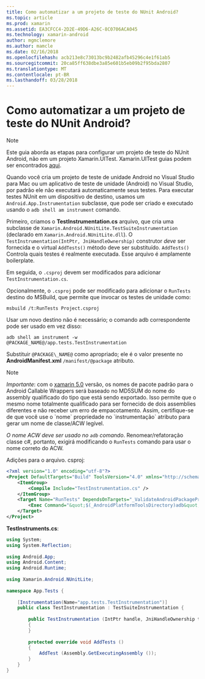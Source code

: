 ```yaml
---
title: Como automatizar a um projeto de teste do NUnit Android?
ms.topic: article
ms.prod: xamarin
ms.assetid: EA3CFCC4-2D2E-49D6-A26C-8C0706ACA045
ms.technology: xamarin-android
author: mgmclemore
ms.author: mamcle
ms.date: 02/16/2018
ms.openlocfilehash: acb213e8c73013bc9b2482afb45296c4e1f61ab5
ms.sourcegitcommit: 20ca85ff638dbe3a85e601b5eb09b2f95bda2807
ms.translationtype: MT
ms.contentlocale: pt-BR
ms.lasthandoff: 03/28/2018
---
```

# <a name="how-do-i-automate-an-android-nunit-test-project"></a>Como automatizar a um projeto de teste do NUnit Android?

> [!NOTE]
> Este guia aborda as etapas para configurar um projeto de teste do NUnit Android, não em um projeto Xamarin.UITest. Xamarin.UITest guias podem ser encontrados [aqui](https://docs.microsoft.com/appcenter/test-cloud/preparing-for-upload/uitest).

Quando você cria um projeto de teste de unidade Android no Visual Studio para Mac ou um aplicativo de teste de unidade (Android) no Visual Studio, por padrão ele não executará automaticamente seus testes.
Para executar testes NUnit em um dispositivo de destino, usamos um `Android.App.Instrumentation` subclasse, que pode ser criado e executado usando o `adb shell am instrument` comando.

Primeiro, criamos o **TestInstrumentation.cs** arquivo, que cria uma subclasse de `Xamarin.Android.NUnitLite.TestSuiteInstrumentation` (declarado em `Xamarin.Android.NUnitLite.dll`). O `TestInstrumentation(IntPtr, JniHandleOwnership)` construtor _deve_ ser fornecida e o virtual `AddTests()` método deve ser substituído.
`AddTests()` Controla quais testes é realmente executada. Esse arquivo é amplamente boilerplate.

Em seguida, o `.csproj` devem ser modificados para adicionar `TestInstrumentation.cs`.

Opcionalmente, o `.csproj` pode ser modificado para adicionar o `RunTests` destino do MSBuild, que permite que invocar os testes de unidade como:

```shell
msbuild /t:RunTests Project.csproj
```

Usar um novo destino não é necessário; o comando adb correspondente pode ser usado em vez disso:

```shell
adb shell am instrument -w @PACKAGE_NAME@/app.tests.TestInstrumentation
```

Substituir `@PACKAGE\_NAME@` como apropriado; ele é o valor presente no **AndroidManifest.xml** `/manifest/@package` atributo.


> [!NOTE]
> *Importante*: com o [xamarin 5.0](https://developer.xamarin.com/releases/android/xamarin.android_5/xamarin.android_5.1/#Android_Callable_Wrapper_Naming) versão, os nomes de pacote padrão para o Android Callable Wrappers será baseado no MD5SUM do nome do assembly qualificado do tipo que está sendo exportado. Isso permite que o mesmo nome totalmente qualificado para ser fornecido de dois assemblies diferentes e não receber um erro de empacotamento. Assim, certifique-se de que você use o \`nome\` propriedade no \`instrumentação\` atributo para gerar um nome de classe/ACW legível.

_O nome ACW deve ser usado no `adb` comando_. Renomear/refatoração classe c#, portanto, exigirá modificando o `RunTests` comando para usar o nome correto do ACW.

Adições para o arquivo. csproj:

```xml
<?xml version="1.0" encoding="utf-8"?>
<Project DefaultTargets="Build" ToolsVersion="4.0" xmlns="http://schemas.microsoft.com/developer/msbuild/2003">
    <ItemGroup>
        <Compile Include="TestInstrumentation.cs" />
    </ItemGroup>
    <Target Name="RunTests" DependsOnTargets="_ValidateAndroidPackageProperties">
        <Exec Command="&quot;$(_AndroidPlatformToolsDirectory)adb&quot; $(AdbTarget) $(AdbOptions) shell am instrument -w $(_AndroidPackage)/app.tests.TestInstrumentation" />
    </Target>
</Project>
```

**TestInstruments.cs**:

```cs 
using System;
using System.Reflection;
 
using Android.App;
using Android.Content;
using Android.Runtime;
 
using Xamarin.Android.NUnitLite;
 
namespace App.Tests {
 
    [Instrumentation(Name="app.tests.TestInstrumentation")]
    public class TestInstrumentation : TestSuiteInstrumentation {
 
        public TestInstrumentation (IntPtr handle, JniHandleOwnership transfer) : base (handle, transfer)
        {
        }
 
        protected override void AddTests ()
        {
            AddTest (Assembly.GetExecutingAssembly ());
        }
    }
}
```

